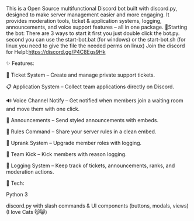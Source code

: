 This is a Open Source multifunctional Discord bot built with discord.py, designed to make server management easier and more engaging.
It provides moderation tools, ticket & application systems, logging, announcements, and voice support features – all in one package.
🚀Starting the bot:
There are 3 ways to start it first you just double click the bot.py. second you can use the start-bot.bat (for windows) or the start-bot.sh (for linux you need to give the file the needed perms on linux)
Join the discord for Help!:https://discord.gg/P4C8Egs9Hk

✨ Features:

🎫 Ticket System – Create and manage private support tickets.

📋 Application System – Collect team applications directly on Discord.

🔊 Voice Channel Notify – Get notified when members join a waiting room and move them with one click.

📢 Announcements – Send styled announcements with embeds.

📜 Rules Command – Share your server rules in a clean embed.

🏅 Uprank System – Upgrade member roles with logging.

👢 Team Kick – Kick members with reason logging.

📝 Logging System – Keep track of tickets, announcements, ranks, and moderation actions.


🚀 Tech:

Python 3

discord.py with slash commands & UI components (buttons, modals, views)
(I love Cats 😽😸)

